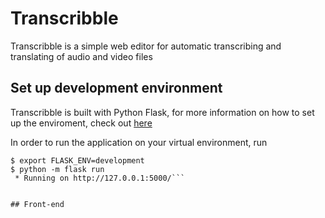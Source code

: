 # Transcribble

Transcribble is a simple web editor for automatic transcribing and translating of audio and video files

## Set up development environment

Transcribble is built with Python Flask, for more information on how to set up the enviroment, check out [here](http://flask.pocoo.org/docs/1.0/quickstart/)

In order to run the application on your virtual environment, run
```$ export FLASK_APP= [redacted]
$ export FLASK_ENV=development
$ python -m flask run
 * Running on http://127.0.0.1:5000/```


## Front-end
